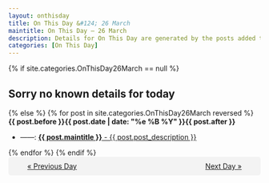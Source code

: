 ```yaml
---
layout: onthisday
title: On This Day &#124; 26 March
maintitle: On This Day — 26 March
description: Details for On This Day are generated by the posts added to the website so the content is subject to changes/updates over time.
categories: [On This Day]
---
```


{% if site.categories.OnThisDay26March == null %}
<h2>Sorry no known details for today</h2>
{% else %}
{% for post in site.categories.OnThisDay26March reversed %}
<strong>{{ post.before }}{{ post.date | date: "%e %B %Y" }}{{ post.after }}</strong>
<ul>
<li> ——: <a class="{{ post.class }}" href="{{ post.url }}"><strong>{{ post.maintitle }}</strong> - {{ post.post_description }}</a></li>
</ul>
{% endfor %}
{% endif %}
<br />
<div style="background-color: #f3f3f3; padding: 10px; border-radius: 5px; text-align: center; display: flex; justify-content: space-evenly;">
<a href="/onthisday/03/03-25">« Previous Day</a>
<span style="visibility:hidden;">[ Visit Leap Year February 29 ]</span>
<a href="/onthisday/03/03-27">Next Day »</a>
</div>
